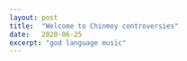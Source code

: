 ```yaml
---
layout: post
title:  "Welcome to Chinmoy controversies"
date:   2020-06-25
excerpt: "god language music"
---
```

